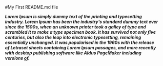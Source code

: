#My First README.md file

**_Lorem Ipsum is simply dummy text of the printing and typesetting industry. Lorem Ipsum has been the industry's standard dummy text ever since the 1500s, when an unknown printer took a galley of type and scrambled it to make a type specimen book. It has survived not only five centuries, but also the leap into electronic typesetting, remaining essentially unchanged. It was popularised in the 1960s with the release of Letraset sheets containing Lorem Ipsum passages, and more recently with desktop publishing software like Aldus PageMaker including versions [of](https://www.google.com.pk/?gws_rd=cr,ssl&ei=6wXRVuTyJ8GeugTb6ZbgAg)._**
